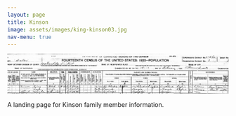 ```yaml
---
layout: page
title: Kinson
image: assets/images/king-kinson03.jpg
nav-menu: true
---
```


![](assets/images/king-kinson03.jpg)

A landing page for Kinson family member information.
